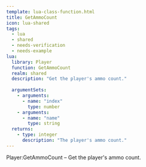 ```yaml
---
template: lua-class-function.html
title: GetAmmoCount
icon: lua-shared
tags:
  - lua
  - shared
  - needs-verification
  - needs-example
lua:
  library: Player
  function: GetAmmoCount
  realm: shared
  description: "Get the player's ammo count."
  
  argumentSets:
    - arguments:
      - name: "index"
        type: number
    - arguments:
      - name: "name"
        type: string
  returns:
    - type: integer
      description: "The player's ammo count."
---
```


<div class="lua__search__keywords">
Player:GetAmmoCount &#x2013; Get the player's ammo count.
</div>
